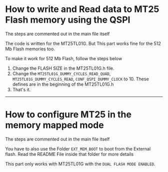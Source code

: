 
# How to write and Read data to MT25 Flash memory using the QSPI

The steps are commented out in the main file itself

The code is written for the MT25TL01G. But This part works fine for the 512 Mb Flash memories too.

To make it work for 512 Mb Flash, follow the steps below

1. Change the FLASH SIZE in the MT25TL01G.h file.
2. Change the `MT25TL01G_DUMMY_CYCLES_READ_QUAD`, `MT25TL01G_DUMMY_CYCLES_READ`, `CONF_QSPI_DUMMY_CLOCK` to 10. These defines are in the beginning of the MT25TL01G.h 
3. That's it.


__________________________________________________________________________________________________________________


# How to configure MT25 in the memory mapped mode 

The steps are commented out in the main file itself

You have to also use the Folder `EXT_MEM_BOOT` to boot from the External flash.
Read the README File inside that folder for more details

This part only works with MT25TL01G with the `DUAL FLASH MODE ENABLED`.
